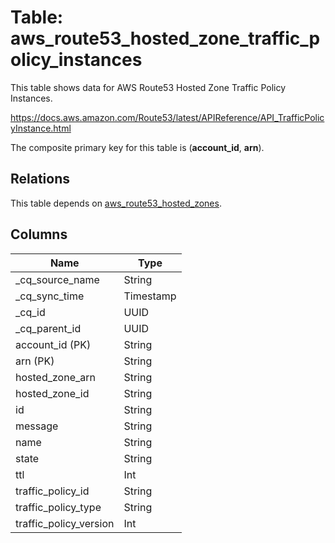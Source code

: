 # Table: aws_route53_hosted_zone_traffic_policy_instances

This table shows data for AWS Route53 Hosted Zone Traffic Policy Instances.

https://docs.aws.amazon.com/Route53/latest/APIReference/API_TrafficPolicyInstance.html

The composite primary key for this table is (**account_id**, **arn**).

## Relations

This table depends on [aws_route53_hosted_zones](aws_route53_hosted_zones).

## Columns

| Name          | Type          |
| ------------- | ------------- |
|_cq_source_name|String|
|_cq_sync_time|Timestamp|
|_cq_id|UUID|
|_cq_parent_id|UUID|
|account_id (PK)|String|
|arn (PK)|String|
|hosted_zone_arn|String|
|hosted_zone_id|String|
|id|String|
|message|String|
|name|String|
|state|String|
|ttl|Int|
|traffic_policy_id|String|
|traffic_policy_type|String|
|traffic_policy_version|Int|